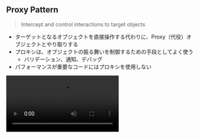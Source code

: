## Proxy Pattern
>Intercept and control interactions to target objects

- ターゲットとなるオブジェクトを直接操作する代わりに、Proxy（代役）オブジェクトとやり取りする
- プロキシは、オブジェクトの振る舞いを制御するための手段としてよく使う
  - バリデーション、通知、デバッグ
- パフォーマンスが重要なコードにはプロキシを使用しない
 
<video src="https://res.cloudinary.com/ddxwdqwkr/video/upload/v1609056520/patterns.dev/jspat-51_xvbob9.mp4" />

## ref
https://www.patterns.dev/posts/singleton-pattern
https://www.digitalocean.com/community/tutorials/js-js-singletons


